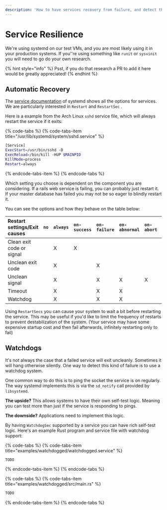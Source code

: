 ```yaml
---
description: 'How to have services recovery from failure, and detect that they have failed.'
---
```


# Service Resilience

We're using systemd on our test VMs, and you are most likely using it in your production systems. If you''re using something like `runit` or `sysvinit` you will need to go do your own research.

{% hint style="info" %}
Psst, if you do that research a PR to add it here would be greatly appreciated!
{% endhint %}

## Automatic Recovery

The [service documentation](https://www.freedesktop.org/software/systemd/man/systemd.service.html) of systemd shows all the options for services. We are particularly interested in `Restart` and `RestartSec` .

Here is a example from the Arch Linux `sshd` service file, which will always restart the service if it exits:

{% code-tabs %}
{% code-tabs-item title="/usr/lib/systemd/system/sshd.service" %}
```bash
[Service]
ExecStart=/usr/bin/sshd -D
ExecReload=/bin/kill -HUP $MAINPID
KillMode=process
Restart=always
```
{% endcode-tabs-item %}
{% endcode-tabs %}

Which setting you choose is dependent on the component you are considering. If a rails web service is failing, you can probably just restart it. If your master database has failed you may not be so eager to blindly restart it.

You can see the options and how they behave on the table below:

| Restart settings/Exit causes | `no` | `always` | `on-success` | `on-failure` | `on-abnormal` | `on-abort` | `on-watchdog` |
| :--- | :--- | :--- | :--- | :--- | :--- | :--- | :--- |
| Clean exit code or signal |   | X | X |   |   |   |   |
| Unclean exit code |   | X |   | X |   |   |   |
| Unclean signal |   | X |   | X | X | X |   |
| Timeout |   | X |   | X | X |   |   |
| Watchdog |   | X |   | X | X |   | X |

Using `RestartSecs` you can cause your system to wait a bit before restarting the service. This may be useful if you'd like to limit the frequency of restarts to prevent destabilization of the system. \(Your service may have some expensive startup cost and then fail afterwards, infinitely restarting only to fail\)

## Watchdogs

It's not always the case that a failed service will exit uncleanly. Sometimes it will hang otherwise silently. One way to detect this kind of failure is to use a watchdog system.

One common way to do this is to ping the socket the service is on regularly. The way systemd implements this is via the `sd_notify` call provided by `libsystemd`. 

**The upside?** This allows systems to have their own self-test logic. Meaning you can test more than just if the service is responding to pings.

**The downside?** Applications need to implement this logic.

By having `WatchdogSec` supported by a service you can have rich self-test logic. Here's an example Rust program and service file with watchdog support:

{% code-tabs %}
{% code-tabs-item title="examples/watchdogged/watchdogged.service" %}
```bash
TODO
```
{% endcode-tabs-item %}
{% endcode-tabs %}

{% code-tabs %}
{% code-tabs-item title="examples/watchdogged/src/main.rs" %}
```rust
TODO
```
{% endcode-tabs-item %}
{% endcode-tabs %}



